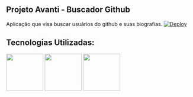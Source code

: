 ## Projeto Avanti - Buscador Github

Aplicação que visa buscar usuários do github e suas biografias.
[![Deploy](https://img.shields.io/badge/Acesse%20Aqui%20o%20Site%20No%20Ar-red)](https://jimmy2202.github.io/Projeto2-Avanti-Github/)

## Tecnologias Utilizadas:
<img src="https://i.imgur.com/mG2m2mV.gif" width="100" heigth="100"></img>
<img src="https://i.imgur.com/a0c1jMS.png" width="100" heigth="100"></img>
<img src="https://i.imgur.com/rtjYk6K.png" width="100" heigth="100"></img>
